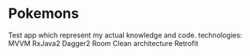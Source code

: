 # Pokemons
Test app which represent my actual knowledge and code.
technologies:
  MVVM
  RxJava2
  Dagger2
  Room
  Clean architecture
  Retrofit

